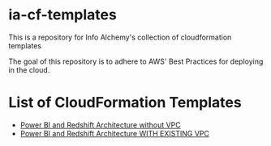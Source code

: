 # ia-cf-templates
This is a repository for Info Alchemy's collection of cloudformation templates

The goal of this repository is to adhere to AWS' Best Practices for deploying in the cloud. 


# List of CloudFormation Templates
* [Power BI and Redshift Architecture without VPC](#powerbi-redshift-vpc-new/CF-Template-PBI-Redshift-sm.png)
* [Power BI and Redshift Architecture WITH EXISTING VPC](#powerbi-redshift-vpc-new/CF-Template-PBI-Redshift-sm.png)
